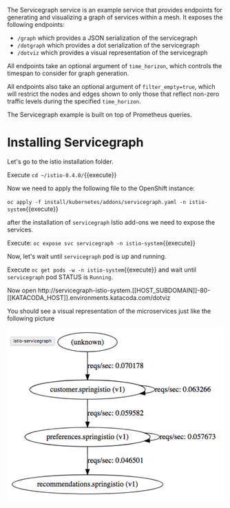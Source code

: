 The Servicegraph service is an example service that provides endpoints for generating and visualizing a graph of services within a mesh. It exposes the following endpoints:

- `/graph` which provides a JSON serialization of the servicegraph
- `/dotgraph` which provides a dot serialization of the servicegraph
- `/dotviz` which provides a visual representation of the servicegraph

All endpoints take an optional argument of `time_horizon`, which controls the timespan to consider for graph generation.

All endpoints also take an optional argument of `filter_empty=true`, which will restrict the nodes and edges shown to only those that reflect non-zero traffic levels during the specified `time_horizon`.

The Servicegraph example is built on top of Prometheus queries.

# Installing Servicegraph

Let's go to the istio installation folder.

Execute `cd ~/istio-0.4.0/`{{execute}}

Now we need to apply the following file to the OpenShift instance:

`oc apply -f install/kubernetes/addons/servicegraph.yaml -n istio-system`{{execute}}

after the installation of `servicegraph` Istio add-ons we need to expose the services.

Execute: `oc expose svc servicegraph -n istio-system`{{execute}}

Now, let's wait until `servicegraph` pod is up and running.

Execute `oc get pods -w -n istio-system`{{execute}} and wait until `servicegraph` pod STATUS is `Running`.

Now open http://servicegraph-istio-system.[[HOST_SUBDOMAIN]]-80-[[KATACODA_HOST]].environments.katacoda.com/dotviz

You should see a visual representation of the microservices just like the following picture

![](../../assets/monitoring/servicegraph.png)